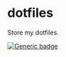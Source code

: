 # dotfiles
Store my dotfiles.

[![Generic badge](https://img.shields.io/badge/<IvolovesAoC>-<READY>-<COLOR>.svg)](https://shields.io/)
